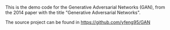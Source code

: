 This is the demo code for the Generative Adversarial Networks (GAN), from the 2014 paper with the title "Generative Adversarial Networks".

The source project can be found in https://github.com/yfeng95/GAN

